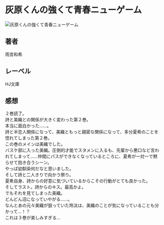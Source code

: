 # 灰原くんの強くて青春ニューゲーム

![灰原くんの強くて青春ニューゲーム](https://i.imgur.com/B63SOWG.png)

## 著者

雨宮和希

## レーベル

HJ文庫

## 感想

２巻読了。  
詩と美織との関係が大きく変わった第２巻。  
本当に面白かった……。  
詩と半恋人関係になって、美織ともっと親密な関係になって、多分夏希のことを惚れてしまった第２巻。  
この巻のメインは美織でした。  
バスケ部に入った美織。圧倒的才能でスタメンに入るも、先輩から悪口など言われてしまって……仲間にパスができなくなっているところに、夏希が一対一で黙らせて抱き合うシーン。  
やっぱ幼馴染何だなと思いました。  
そして詩と二人きりで向かう祭り。  
夏希自身、詩からの好意に気づいているからこその行動がとても良かった。  
そしてラスト。詩からのキス。最高かよ。  
でもそれを見てしまった美織。  
どんどん沼になっていやがる……。  
なんとあの元々美織が狙っていた玲汰は、美織のことが気になっていることも分かって…！？  
これは３巻が楽しみすぎる…  
